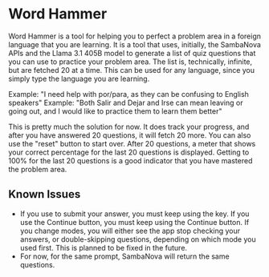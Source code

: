 # Word Hammer
Word Hammer is a tool for helping you to perfect a problem area in a foreign language that you are learning.  It is a tool that uses, initially, the SambaNova APIs and the Llama 3.1 405B model to generate a list of quiz questions that you can use to practice your problem area.  The list is, technically, infinite, but are fetched 20 at a time.  This can be used for any language, since you simply type the language you are learning.

Example:  "I need help with por/para, as they can be confusing to English speakers"
Example:  "Both Salir and Dejar and Irse can mean leaving or going out, and I would like to practice them to learn them better"

This is pretty much the solution for now.  It does track your progress, and after you have answered 20 questions, it will fetch 20 more.  You can also use the "reset" button to start over.  After 20 questions, a meter that shows your correct percentage for the last 20 questions is displayed.  Getting to 100% for the last 20 questions is a good indicator that you have mastered the problem area.

## Known Issues
- If you use <Return> to submit your answer, you must keep using the <Return> key. If you use the Continue button, you must keep using the Continue button.  If you change modes, you will either see the app stop checking your answers, or double-skipping questions, depending on which mode you used first.  This is planned to be fixed in the future.
- For now, for the same prompt, SambaNova will return the same questions.